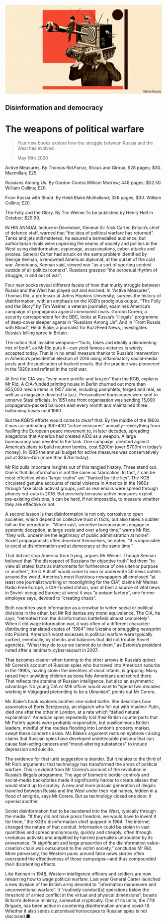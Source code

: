 ![](./images/20200516_BKD003_0.jpg)

## Disinformation and democracy

# The weapons of political warfare

> Four new books explore how the struggle between Russia and the West has evolved

> May 16th 2020

Active Measures. By Thomas Rid.Farrar, Straus and Giroux; 528 pages; $30. Macmillan; £25.

Russians Among Us. By Gordon Corera.William Morrow; 448 pages; $32.50. William Collins; £20.

From Russia with Blood. By Heidi Blake.Mulholland; 336 pages; $30. William Collins; £20.

The Folly and the Glory. By Tim Weiner.To be published by Henry Holt in October; $29.99.

IN HIS ANNUAL lecture in December, General Sir Nick Carter, Britain’s chief of defence staff, warned that “the idea of political warfare has returned”. Tanks and jets still mattered, he assured a bemedalled audience, but authoritarian rivals were unpicking the seams of society and politics in the West using disinformation, espionage, assassinations, cyber-attacks and proxies. General Carter had struck on the same problem identified by George Kennan, a renowned American diplomat, at the outset of the cold war. Americans, Kennan said, viewed war “as a sort of sporting contest outside of all political context”. Russians grasped “the perpetual rhythm of struggle, in and out of war”.

Four new books reveal different facets of how that murky struggle between Russia and the West has played out and evolved. In “Active Measures”, Thomas Rid, a professor at Johns Hopkins University, surveys the history of disinformation, with an emphasis on the KGB’s prodigious output. “The Folly and the Glory” by Tim Weiner, a veteran journalist, examines America’s campaign of propaganda against communist rivals. Gordon Corera, a security correspondent for the BBC, looks at Russia’s “illegals” programme of deep-cover sleeper agents in “Russians Among Us”. And in “From Russia with Blood”, Heidi Blake, a journalist for BuzzFeed News, investigates Russia’s killing spree in Britain.

The notion that invisible weapons—“facts, fakes and ideally a disorienting mix of both”, as Mr Rid puts it—can yield famous victories is widely accepted today. That is in no small measure thanks to Russia’s intervention in America’s presidential election of 2016 using inflammatory social-media posts and the publication of hacked emails. But the practice was pioneered in the 1920s and refined in the cold war.

At first the CIA was “even more prolific and brazen” than the KGB, explains Mr Rid. A CIA-funded printing house in Berlin churned out more than 855,000 media items in 1957 alone, including pamphlets, forged and real, as well as a magazine devoted to jazz. Personalised horoscopes were sent to unnerve Stasi officials. In 1951 one front organisation was sending 15,000 propaganda-packed balloons east every month and maintained three ballooning bases until 1960.

But the KGB’S efforts would come to dwarf that. By the middle of the 1960s it was co-ordinating 300-400 “active measures” annually—everything from fuelling the European peace movement to, in later decades, spreading allegations that America had created AIDS as a weapon. A large bureaucracy was devoted to the task. One campaign, directed against America’s plans to build neutron bombs, cost $200m (over $700m in today’s money). In 1985 the annual budget for active measures was conservatively put at $3bn-4bn (more than $7bn today).

Mr Rid pulls important insights out of this tangled history. Three stand out. One is that disinformation is not the same as fabrication. In fact, it can be most effective when “larger truths” are “flanked by little lies”. The KGB circulated genuine accounts of racial violence in America in the 1960s through fake black activist groups, just as real emails were spread through phoney cut-outs in 2016. But precisely because active measures exploit pre-existing divisions, it can be hard, if not impossible, to measure whether they are effective or not.

A second lesson is that disinformation is not only corrosive to open societies, which depend on collective trust in facts, but also takes a subtler toll on the perpetrator. “When vast, secretive bureaucracies engage in systemic deception, at large scale and over a long time,” warns Mr Rid, “they will...undermine the legitimacy of public administration at home”. Soviet propagandists often deceived themselves, he notes. “It is impossible to excel at disinformation and at democracy at the same time.”

That did not stop America from trying, argues Mr Weiner. Though Kennan believed that “the disrespect of Russians for objective truth” led them “to view all stated facts as instruments for furtherance of one ulterior purpose or another”, the CIA itself would come to own or underwrite 50 news outlets around the world. America’s most illustrious newspapers all employed “at least one journalist working or moonlighting for the CIA”, claims Mr Weiner. Radio Free Europe, a CIA-funded station, was at best a source of vital news in Soviet-occupied Europe; at worst it was “a poison factory”, one former employee says, devoted to “creating chaos”.

Both countries used information as a crowbar to widen social or political divisions in the other, but Mr Rid denies any moral equivalence. The CIA, he says, “retreated from the disinformation battlefield almost completely”. When it did wage information war, it was often of a different character: distributing translated copies of “1984” into Ukraine or smuggling newsprint into Poland. America’s worst excesses in political warfare were typically curbed, eventually, by checks and balances that did not trouble Soviet agencies. “What they do to us we cannot do to them,” as Estonia’s president noted after a landmark cyber-assault in 2007.

That becomes clearer when turning to the other arrows in Russia’s quiver. Mr Corera’s account of Russian spies who burrowed into American suburbs in the 1990s, having stolen the identities of dead infants, is gripping. Many raised their unwitting children as bona fide Americans and retired there. That reflects the stamina of Russian intelligence, but also an asymmetric advantage. No young CIA or MI6 officer would want to “spend two decades working in Volgograd pretending to be a Ukrainian”, points out Mr Corera.

Ms Blake’s book explores another one-sided battle. She describes how associates of Boris Berezovsky, an oligarch who fell out with Vladimir Putin, died one after the other in London, at a rate which “defied natural explanation”. American spies repeatedly told their British counterparts that Mr Putin’s agents were probably responsible, but pusillanimous British leaders, mindful of the roubles flooding into London’s property market, swept these concerns aside. Ms Blake’s argument rests on eyebrow-raising claims that Russian spies have developed undetectable poisons that can cause fast-acting cancers and “mood-altering substances” to induce depression and suicide.

The evidence for that lurid suggestion is slender. But it relates to the third of Mr Rid’s arguments: that technology has transformed the arena of political warfare. This is evident from Mr Corera’s account of the revolution in Russia’s illegals programme. The age of biometric border controls and social-media backstories made it significantly harder to create aliases that would stand up to scrutiny. A new and more prosaic generation of illegals travelled between Russia and the West under their real names, hidden in a flood of émigrés, says Mr Corera. But as technology closed one door, it opened another.

Soviet disinformation had to be laundered into the West, typically through the media. “If they did not have press freedom, we would have to invent it for them,” the KGB’s disinformation chief quipped in 1964. The internet changed the nature of that conduit. Information could be stolen in vast quantities and spread anonymously, quickly and cheaply, often through credulous activists and amplified by harried journalists untroubled by its provenance. “A significant and large proportion of the disinformation value-creation chain was outsourced to the victim society,” concludes Mr Rid. More perversely, the Western panic around false news stories often overstated the effectiveness of those campaigns—and thus compounded their disorienting effects.

Like Kennan in 1948, Western intelligence officers and soldiers are now relearning how to wage political warfare. Last year General Carter launched a new division of the British army devoted to “information manoeuvre and unconventional warfare”. It “routinely conduct[s] operations below the threshold of armed conflict in the virtual and physical dimensions”, boasts Britain’s defence ministry, somewhat cryptically. One of its units, the 77th Brigade, has been active in countering disinformation around covid-19. Whether it also sends customised horoscopes to Russian spies is not disclosed.■